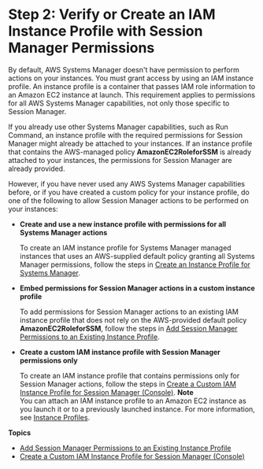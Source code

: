 # Step 2: Verify or Create an IAM Instance Profile with Session Manager Permissions<a name="session-manager-getting-started-instance-profile"></a>

By default, AWS Systems Manager doesn't have permission to perform actions on your instances\. You must grant access by using an IAM instance profile\. An instance profile is a container that passes IAM role information to an Amazon EC2 instance at launch\. This requirement applies to permissions for all AWS Systems Manager capabilities, not only those specific to Session Manager\.

If you already use other Systems Manager capabilities, such as Run Command, an instance profile with the required permissions for Session Manager might already be attached to your instances\. If an instance profile that contains the AWS\-managed policy **AmazonEC2RoleforSSM** is already attached to your instances, the permissions for Session Manager are already provided\.

However, if you have never used any AWS Systems Manager capabilities before, or if you have created a custom policy for your instance profile, do one of the following to allow Session Manager actions to be performed on your instances:
+ **Create and use a new instance profile with permissions for all Systems Manager actions**

  To create an IAM instance profile for Systems Manager managed instances that uses an AWS\-supplied default policy granting all Systems Manager permissions, follow the steps in [Create an Instance Profile for Systems Manager](sysman-configuring-access-role.md)\.
+ **Embed permissions for Session Manager actions in a custom instance profile**

  To add permissions for Session Manager actions to an existing IAM instance profile that does not rely on the AWS\-provided default policy **AmazonEC2RoleforSSM**, follow the steps in [Add Session Manager Permissions to an Existing Instance Profile](getting-started-add-permissions-to-existing-profile.md)\.
+ **Create a custom IAM instance profile with Session Manager permissions only**

  To create an IAM instance profile that contains permissions only for Session Manager actions, follow the steps in [Create a Custom IAM Instance Profile for Session Manager \(Console\)](getting-started-create-iam-instance-profile.md)\.
**Note**  
You can attach an IAM instance profile to an Amazon EC2 instance as you launch it or to a previously launched instance\. For more information, see [Instance Profiles](https://docs.aws.amazon.com/IAM/latest/UserGuide/roles-usingrole-instanceprofile.html)\.

**Topics**
+ [Add Session Manager Permissions to an Existing Instance Profile](getting-started-add-permissions-to-existing-profile.md)
+ [Create a Custom IAM Instance Profile for Session Manager \(Console\)](getting-started-create-iam-instance-profile.md)